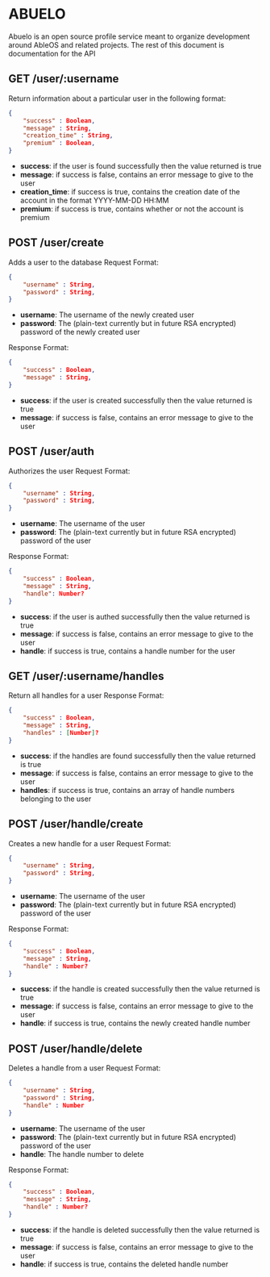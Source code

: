 # ABUELO
Abuelo is an open source profile service meant to organize development around 
AbleOS and related projects. The rest of this document is documentation for 
the API


## GET /user/:username
Return information about a particular user in the following format:
```json
{
    "success" : Boolean,
    "message" : String,
    "creation_time" : String,
    "premium" : Boolean,
}
```
- **success**: if the user is found successfully then the value returned is
true
- **message**: if success is false, contains an error message to give to the 
user
- **creation_time**: if success is true, contains the creation date of the account in the format
YYYY-MM-DD HH:MM
- **premium**: if success is true, contains whether or not the account is premium

## POST /user/create
Adds a user to the database
Request Format:
```json
{
    "username" : String,
    "password" : String,
}
```
- **username**: The username of the newly created user
- **password**: The (plain-text currently but in future RSA encrypted) password of the newly created user

Response Format:
```json
{
    "success" : Boolean,
    "message" : String,
}
```
- **success**: if the user is created successfully then the value returned is
true
- **message**: if success is false, contains an error message to give to the user

## POST /user/auth
Authorizes the user
Request Format:
```json
{
    "username" : String,
    "password" : String,
}
```
- **username**: The username of the user
- **password**: The (plain-text currently but in future RSA encrypted) password of the user

Response Format:
```json
{
    "success" : Boolean,
    "message" : String,
    "handle": Number?
}
```
- **success**: if the user is authed successfully then the value returned is
true
- **message**: if success is false, contains an error message to give to the user
- **handle**: if success is true, contains a handle number for the user

## GET /user/:username/handles
Return all handles for a user
Response Format:
```json
{
    "success" : Boolean,
    "message" : String,
    "handles" : [Number]?
}
```
- **success**: if the handles are found successfully then the value returned is
true
- **message**: if success is false, contains an error message to give to the user
- **handles**: if success is true, contains an array of handle numbers belonging to the user

## POST /user/handle/create
Creates a new handle for a user
Request Format:
```json
{
    "username" : String,
    "password" : String,
}
```
- **username**: The username of the user
- **password**: The (plain-text currently but in future RSA encrypted) password of the user

Response Format:
```json
{
    "success" : Boolean,
    "message" : String,
    "handle" : Number?
}
```
- **success**: if the handle is created successfully then the value returned is
true
- **message**: if success is false, contains an error message to give to the user
- **handle**: if success is true, contains the newly created handle number

## POST /user/handle/delete
Deletes a handle from a user
Request Format:
```json
{
    "username" : String,
    "password" : String,
    "handle" : Number
}
```
- **username**: The username of the user
- **password**: The (plain-text currently but in future RSA encrypted) password of the user
- **handle**: The handle number to delete

Response Format:
```json
{
    "success" : Boolean,
    "message" : String,
    "handle" : Number?
}
```
- **success**: if the handle is deleted successfully then the value returned is
true
- **message**: if success is false, contains an error message to give to the user
- **handle**: if success is true, contains the deleted handle number